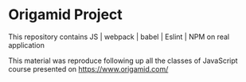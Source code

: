# Origamid Project
This repository contains  JS | webpack | babel | Eslint | NPM on real application

This material was reproduce following up all the classes of JavaScript course presented on https://www.origamid.com/
